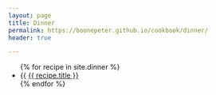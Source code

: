 ```yaml
---
layout: page
title: Dinner
permalink: https://boonepeter.github.io/cookbook/dinner/
header: true

---
```


<ul>
{% for recipe in site.dinner %}
  <li>
    {{ <a href="{{ recipe.url }}">{{ recipe.title }}</a>
  </li>
{% endfor %}
</ul>
